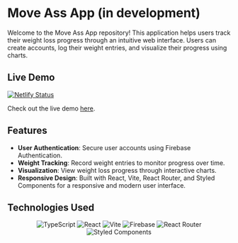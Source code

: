 # Move Ass App (in development)

Welcome to the Move Ass App repository! This application helps users track their weight loss progress through an intuitive web interface. Users can create accounts, log their weight entries, and visualize their progress using charts.

## Live Demo

[![Netlify Status](https://api.netlify.com/api/v1/badges/07a83e91-b249-4cdc-b104-3de0b62caed9/deploy-status)](https://app.netlify.com/sites/moveass/deploys)

Check out the live demo [here](https://moveass.netlify.app/).

## Features

- **User Authentication**: Secure user accounts using Firebase Authentication.
- **Weight Tracking**: Record weight entries to monitor progress over time.
- **Visualization**: View weight loss progress through interactive charts.
- **Responsive Design**: Built with React, Vite, React Router, and Styled Components for a responsive and modern user interface.

## Technologies Used

<div align="center">

![TypeScript](https://img.shields.io/badge/typescript-%23007ACC.svg?style=for-the-badge&logo=typescript&logoColor=white)
![React](https://img.shields.io/badge/react-%2320232a.svg?style=for-the-badge&logo=react&logoColor=%2361DAFB)
![Vite](https://img.shields.io/badge/vite-%23646CFF.svg?style=for-the-badge&logo=vite&logoColor=white)
![Firebase](https://img.shields.io/badge/firebase-ffca28?style=for-the-badge&logo=firebase&logoColor=black)
![React Router](https://img.shields.io/badge/React_Router-CA4245?style=for-the-badge&logo=react-router&logoColor=white)
![Styled Components](https://img.shields.io/badge/styled--components-DB7093?style=for-the-badge&logo=styled-components&logoColor=white)

</div>
